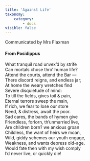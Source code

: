 ```yaml
---
title: 'Against Life'
taxonomy:
    category:
        - docs
visible: false
---
```


<div class="author">Communicated by Mrs Flaxman</div>

#### From Posidippus  
  
What tranquil road unvex’d by strife  
Can mortals chose thro’ human life?  
Attend the courts, attend the Bar —  
There discord reigns, and endless jar;  
At home the weary wretches find  
Severe disquietude of mind:  
To till the fields, gives toil & pain,  
Eternal terrors sweep the main,  
If rich, we fear to lose our store  
Need, & distress, await the poor.  
Sad cares, the bands of hymen give  
Friendless, forlorn, th’unmarried live,  
Are children born? we anxious groan  
Childless, the want of heirs we moan,  
Wild, giddy schemes our youth engage,  
Weakness, and wants depress old-age.  
Would fate then with my wish comply  
I’d never live, or quickly die!